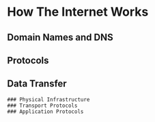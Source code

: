 # How The Internet Works

## Domain Names and DNS
## Protocols
## Data Transfer
    ### Physical Infrastructure
    ### Transport Protocols
    ### Application Protocols
